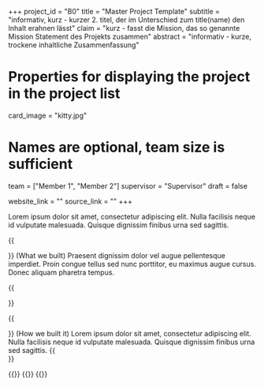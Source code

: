 +++
project_id = "B0"
title = "Master Project Template"
subtitle = "informativ, kurz - kurzer 2. titel, der im Unterschied zum title(name) den Inhalt erahnen lässt"
claim = "kurz - fasst die Mission, das so genannte Mission Statement des Projekts zusammen"
abstract = "informativ - kurze, trockene inhaltliche Zusammenfassung"

# Properties for displaying the project in the project list
card_image = "kitty.jpg" 

# Names are optional, team size is sufficient
team = ["Member 1", "Member 2"]
supervisor = "Supervisor"
draft = false

website_link = ""
source_link = ""
+++

Lorem ipsum dolor sit amet, consectetur adipiscing elit. Nulla facilisis neque id vulputate malesuada. Quisque dignissim finibus urna sed sagittis. 

{{<section title="Product">}}
(What we built) Praesent dignissim dolor vel augue pellentesque imperdiet. Proin congue tellus sed nunc porttitor, eu maximus augue cursus. Donec aliquam pharetra tempus. 

{{</section>}}


{{<section title="Process">}}
(How we built it) Lorem ipsum dolor sit amet, consectetur adipiscing elit. Nulla facilisis neque id vulputate malesuada. Quisque dignissim finibus urna sed sagittis. 
{{</section>}} 

{{<gallery>}}
{{<team-member image="cat.jpg" name="team member cat">}}
{{</gallery>}}


